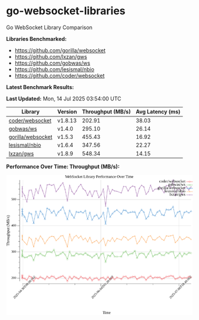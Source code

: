# go-websocket-libraries

Go WebSocket Library Comparison

**Libraries Benchmarked:**

- https://github.com/gorilla/websocket
- https://github.com/lxzan/gws
- https://github.com/gobwas/ws
- https://github.com/lesismal/nbio
- https://github.com/coder/websocket

**Latest Benchmark Results:**

<!-- BENCHMARK_TABLE_START -->
**Last Updated:** Mon, 14 Jul 2025 03:54:00 UTC

| Library                                         | Version         | Throughput (MB/s) | Avg Latency (ms) |
| ----------------------------------------------- | --------------- | ----------------- | ---------------- |
| [coder/websocket](https://github.com/coder/websocket) | v1.8.13 | 202.91 | 38.03 |
| [gobwas/ws](https://github.com/gobwas/ws) | v1.4.0 | 295.10 | 26.14 |
| [gorilla/websocket](https://github.com/gorilla/websocket) | v1.5.3 | 455.43 | 16.92 |
| [lesismal/nbio](https://github.com/lesismal/nbio) | v1.6.4 | 347.56 | 22.27 |
| [lxzan/gws](https://github.com/lxzan/gws) | v1.8.9 | 548.34 | 14.15 |
<!-- BENCHMARK_TABLE_END -->

**Performance Over Time: Throughput (MB/s):**

![Benchmark Performance Graph](benchmark_performance.png)